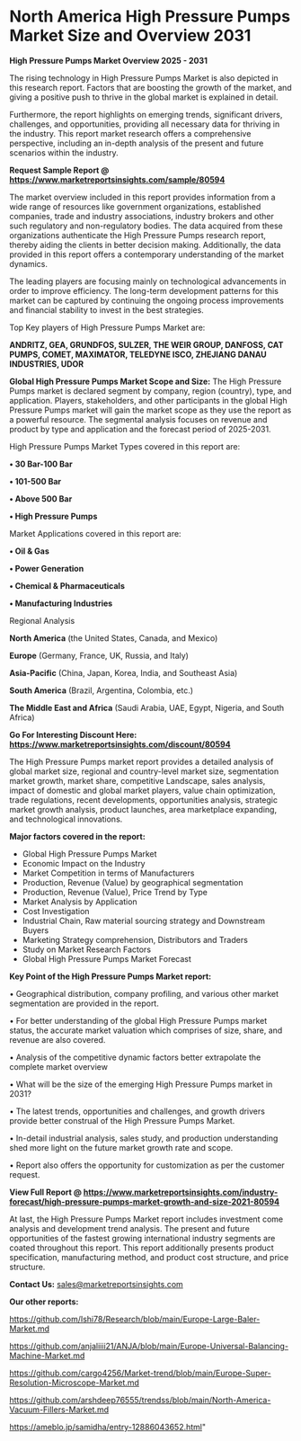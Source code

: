 # North America High Pressure Pumps Market Size and Overview 2031

<Strong> High Pressure Pumps Market Overview 2025 - 2031</strong>

The rising technology in High Pressure Pumps Market is also depicted in this research report. Factors that are boosting the growth of the market, and giving a positive push to thrive in the global market is explained in detail.

Furthermore, the report highlights on emerging trends, significant drivers, challenges, and opportunities, providing all necessary data for thriving in the industry. This report market research offers a comprehensive perspective, including an in-depth analysis of the present and future scenarios within the industry.

<strong>Request Sample Report @ <a href=https://www.marketreportsinsights.com/sample/80594>https://www.marketreportsinsights.com/sample/80594</a></strong>

The market overview included in this report provides information from a wide range of resources like government organizations, established companies, trade and industry associations, industry brokers and other such regulatory and non-regulatory bodies. The data acquired from these organizations authenticate the High Pressure Pumps research report, thereby aiding the clients in better decision making. Additionally, the data provided in this report offers a contemporary understanding of the market dynamics.

The leading players are focusing mainly on technological advancements in order to improve efficiency. The long-term development patterns for this market can be captured by continuing the ongoing process improvements and financial stability to invest in the best strategies.

Top Key players of High Pressure Pumps Market are:

<strong>ANDRITZ, GEA, GRUNDFOS, SULZER, THE WEIR GROUP, DANFOSS, CAT PUMPS, COMET, MAXIMATOR, TELEDYNE ISCO, ZHEJIANG DANAU INDUSTRIES, UDOR</strong>

<strong><b>Global High Pressure Pumps Market Scope and Size:</b></strong>
The High Pressure Pumps market is declared segment by company, region (country), type, and application. Players, stakeholders, and other participants in the global High Pressure Pumps market will gain the market scope as they use the report as a powerful resource. The segmental analysis focuses on revenue and product by type and application and the forecast period of 2025-2031.

High Pressure Pumps Market Types covered in this report are:

<strong>• 30 Bar-100 Bar

• 101-500 Bar

• Above 500 Bar

• High Pressure Pumps</strong>

Market Applications covered in this report are:

<strong>• Oil & Gas

• Power Generation

• Chemical & Pharmaceuticals

• Manufacturing Industries</strong> 

Regional Analysis

<strong>North America</strong> (the United States, Canada, and Mexico)

<strong>Europe</strong> (Germany, France, UK, Russia, and Italy)

<strong>Asia-Pacific</strong> (China, Japan, Korea, India, and Southeast Asia)

<strong>South America</strong> (Brazil, Argentina, Colombia, etc.)

<strong>The Middle East and Africa</strong> (Saudi Arabia, UAE, Egypt, Nigeria, and South Africa)

<strong>Go For Interesting Discount Here: <a href=https://www.marketreportsinsights.com/discount/80594>https://www.marketreportsinsights.com/discount/80594</a></strong>

The High Pressure Pumps market report provides a detailed analysis of global market size, regional and country-level market size, segmentation market growth, market share, competitive Landscape, sales analysis, impact of domestic and global market players, value chain optimization, trade regulations, recent developments, opportunities analysis, strategic market growth analysis, product launches, area marketplace expanding, and technological innovations.

<strong><b>Major factors covered in the report:</b></strong>
<ul>
  <li>Global High Pressure Pumps Market </li>
  <li>Economic Impact on the Industry</li>
  <li>Market Competition in terms of Manufacturers</li>
  <li>Production, Revenue (Value) by geographical segmentation</li>
  <li>Production, Revenue (Value), Price Trend by Type</li>
  <li>Market Analysis by Application</li>
  <li>Cost Investigation</li>
  <li>Industrial Chain, Raw material sourcing strategy and Downstream Buyers</li>
  <li>Marketing Strategy comprehension, Distributors and Traders</li>
  <li>Study on Market Research Factors</li>
  <li>Global High Pressure Pumps Market Forecast</li>
</ul>

<strong><b>Key Point of the High Pressure Pumps Market report:</b></strong>

• Geographical distribution, company profiling, and various other market segmentation are provided in the report.

• For better understanding of the global High Pressure Pumps market status, the accurate market valuation which comprises of size, share, and revenue are also covered.

• Analysis of the competitive dynamic factors better extrapolate the complete market overview

• What will be the size of the emerging High Pressure Pumps market in 2031?

• The latest trends, opportunities and challenges, and growth drivers provide better construal of the High Pressure Pumps Market.

• In-detail industrial analysis, sales study, and production understanding shed more light on the future market growth rate and scope.

• Report also offers the opportunity for customization as per the customer request.

<strong><b>View Full Report @ <a href=https://www.marketreportsinsights.com/industry-forecast/high-pressure-pumps-market-growth-and-size-2021-80594>https://www.marketreportsinsights.com/industry-forecast/high-pressure-pumps-market-growth-and-size-2021-80594</a></b></strong>


At last, the High Pressure Pumps Market report includes investment come analysis and development trend analysis. The present and future opportunities of the fastest growing international industry segments are coated throughout this report. This report additionally presents product specification, manufacturing method, and product cost structure, and price structure.

<strong>Contact Us:</strong>
sales@marketreportsinsights.com

<strong>Our other reports:</strong>

<a href=https://github.com/Ishi78/Research/blob/main/Europe-Large-Baler-Market.md>https://github.com/Ishi78/Research/blob/main/Europe-Large-Baler-Market.md</a>

<a href=https://github.com/anjaliiii21/ANJA/blob/main/Europe-Universal-Balancing-Machine-Market.md>https://github.com/anjaliiii21/ANJA/blob/main/Europe-Universal-Balancing-Machine-Market.md</a>

<a href=https://github.com/cargo4256/Market-trend/blob/main/Europe-Super-Resolution-Microscope-Market.md>https://github.com/cargo4256/Market-trend/blob/main/Europe-Super-Resolution-Microscope-Market.md</a>

<a href=https://github.com/arshdeep76555/trendss/blob/main/North-America-Vacuum-Fillers-Market.md>https://github.com/arshdeep76555/trendss/blob/main/North-America-Vacuum-Fillers-Market.md</a>

<a href=https://ameblo.jp/samidha/entry-12886043652.html>https://ameblo.jp/samidha/entry-12886043652.html</a>"
